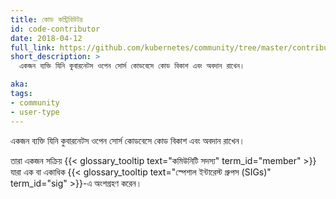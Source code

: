 ```yaml
---
title: কোড কন্ট্রিবিউটর  
id: code-contributor  
date: 2018-04-12  
full_link: https://github.com/kubernetes/community/tree/master/contributors/devel  
short_description: >  
  একজন ব্যক্তি যিনি কুবারনেটস ওপেন সোর্স কোডবেসে কোড বিকাশ এবং অবদান রাখেন।

aka:  
tags:  
- community  
- user-type  
---
```

একজন ব্যক্তি যিনি কুবারনেটস ওপেন সোর্স কোডবেসে কোড বিকাশ এবং অবদান রাখেন।

<!--more-->

তারা একজন সক্রিয় {{< glossary_tooltip text="কমিউনিটি সদস্য" term_id="member" >}} যারা এক বা একাধিক {{< glossary_tooltip text="স্পেশাল ইন্টারেস্ট গ্রুপস (SIGs)" term_id="sig" >}}-এ অংশগ্রহণ করেন।
